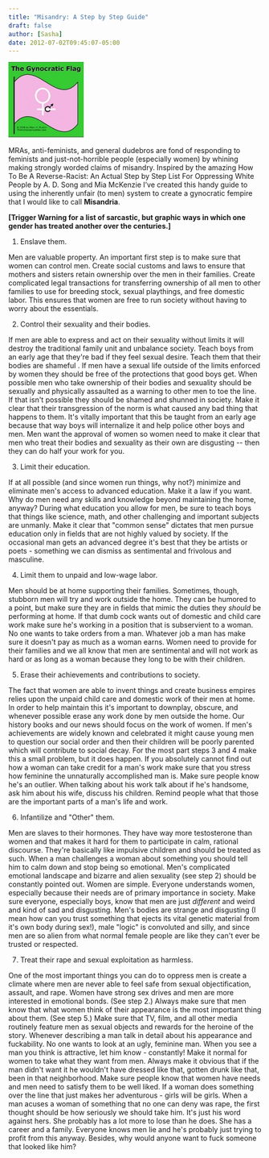 ```yaml
---
title: "Misandry: A Step by Step Guide"
draft: false
author: [Sasha]
date: 2012-07-02T09:45:07-05:00
---
```


![](/uploads/2012/06/aa-gynocracy-flag-300x2851-150x150.jpg)

MRAs, anti-feminists, and general dudebros are fond of responding to feminists and just-not-horrible people (especially women) by whining making strongly worded claims of misandry. Inspired by the amazing How To Be A Reverse-Racist: An Actual Step by Step List For Oppressing White People by A. D. Song and Mia McKenzie I’ve created this handy guide to using the inherently unfair (to men) system to create a gynocratic fempire that I would like to call __Misandria__.

__[Trigger Warning for a list of sarcastic, but graphic ways in which one gender has treated another over the centuries.]__



1. Enslave them.

Men are valuable property. An important first step is to make sure that women can control men. Create social customs and laws to ensure that mothers and sisters retain ownership over the men in their families. Create complicated legal transactions for transferring ownership of all men to other families to use for breeding stock, sexual playthings, and free domestic labor. This ensures that women are free to run society without having to worry about the essentials.

2. Control their sexuality and their bodies.

If men are able to express and act on their sexuality without limits it will destroy the traditional family unit and unbalance society. Teach boys from an early age that they're bad if they feel sexual desire. Teach them that their bodies are shameful . If men have a sexual life outside of the limits enforced by women they should be free of the protections that good boys get. When possible men who take ownership of their bodies and sexuality should be sexually and physically assaulted as a warning to other men to toe the line. If that isn't possible they should be shamed and shunned in society. Make it clear that their transgression of the norm is what caused any bad thing that happens to them. It's vitally important that this be taught from an early age because that way boys will internalize it and help police other boys and men. Men want the approval of women so women need to make it clear that men who treat their bodies and sexuality as their own are disgusting -- then they can do half your work for you.

3. Limit their education.

If at all possible (and since women run things, why not?) minimize and eliminate men's access to advanced education. Make it a law if you want. Why do men need any skills and knowledge beyond maintaining the home, anyway? During what education you allow for men, be sure to teach boys that things like science, math, and other challenging and important subjects are unmanly. Make it clear that "common sense" dictates that men pursue education only in fields that are not highly valued by society. If the occasional man gets an advanced degree it's best that they be artists or poets - something we can dismiss as sentimental and frivolous and masculine.

4. Limit them to unpaid and low-wage labor.

Men should be at home supporting their families. Sometimes, though, stubborn men will try and work outside the home. They can be humored to a point, but make sure they are in fields that mimic the duties they _should_ be performing at home. If that dumb cock wants out of domestic and child care work make sure he's working in a position that is subservient to a woman. No one wants to take orders from a man. Whatever job a man has make sure it doesn't pay as much as a woman earns. Women need to provide for their families and we all know that men are sentimental and will not work as hard or as long as a woman because they long to be with their children.

5. Erase their achievements and contributions to society.

The fact that women are able to invent things and create business empires relies upon the unpaid child care and domestic work of their men at home. In order to help maintain this it's important to downplay, obscure, and whenever possible erase any work done by men outside the home. Our history books and our news should focus on the work of women. If men's achievements are widely known and celebrated it might cause young men to question our social order and then their children will be poorly parented which will contribute to social decay. For the most part steps 3 and 4 make this a small problem, but it does happen. If you absolutely cannot find out how a woman can take credit for a man's work make sure that you stress how feminine the unnaturally accomplished man is. Make sure people know he's an outlier. When talking about his work talk about if he's handsome, ask him about his wife, discuss his children. Remind people what that those are the important parts of a man's life and work.

6. Infantilize and "Other" them.

Men are slaves to their hormones. They have way more testosterone than women and that makes it hard for them to participate in calm, rational discourse. They're basically like impulsive children and should be treated  as such. When a man challenges a woman about something you should tell him to calm down and stop being so emotional. Men's complicated emotional landscape and bizarre and alien sexuality (see step 2) should be constantly pointed out. Women are simple. Everyone understands women, especially because their needs are of primary importance in society. Make sure everyone, especially boys, know that men are just _different_ and weird and kind of sad and disgusting. Men's bodies are strange and disgusting (I mean how can you trust something that ejects its vital genetic material from it's own body during sex!), male "logic" is convoluted and silly, and since men are so alien from what normal female people are like they can't ever be trusted or respected.

7. Treat their rape and sexual exploitation as harmless.

One of the most important things you can do to oppress men is create a climate where men are never able to feel  safe from sexual objectification, assault, and rape. Women have strong sex drives and men are more interested in emotional bonds. (See step 2.) Always make sure that men know that what women think of their appearance is the most important thing about them. (See step 5.) Make sure that TV, film, and all other media routinely feature men as sexual objects and rewards for the heroine of the story. Whenever describing a man talk in detail about his appearance and fuckability. No one wants to look at an ugly, feminine man. When you see a man you think is attractive, let him know - constantly! Make it normal for women to take what they want from men. Always make it obvious that if the man didn't want it he wouldn't have dressed like that, gotten drunk like that, been in that neighborhood. Make sure people know that women have needs and men need to satisfy them to be well liked. If a woman does something over the line that just makes her adventurous - girls will be girls. When a man acuses a woman of something that no one can deny was rape, the first thought should be how seriously we should take him. It's just his word against hers. She probably has a lot more to lose than he does. She has a career and a family. Everyone knows men lie and he's probably just trying to profit from this anyway. Besides, why would anyone want to fuck someone that looked like him?

